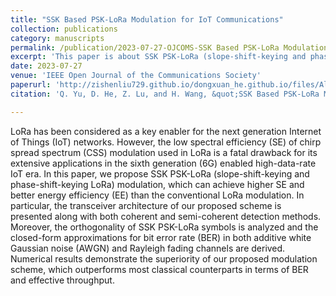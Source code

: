 ```yaml
---
title: "SSK Based PSK-LoRa Modulation for IoT Communications"
collection: publications
category: manuscripts
permalink: /publication/2023-07-27-OJCOMS-SSK Based PSK-LoRa Modulation for IoT Communications-number-13
excerpt: 'This paper is about SSK PSK-LoRa (slope-shift-keying and phase-shift-keying LoRa) modulation, which can achieve higher SE and better energy efficiency (EE) than the conventional LoRa modulation.'
date: 2023-07-27
venue: 'IEEE Open Journal of the Communications Society'
paperurl: 'http://zishenliu729.github.io/dongxuan_he.github.io/files/Alternating_Optimization_Based_Hybrid_Transceiver_Designs_for_Wideband_Millimeter-Wave_Massive_Multiuser_MIMO-OFDM_Systems.pdf'
citation: 'Q. Yu, D. He, Z. Lu, and H. Wang, &quot;SSK Based PSK-LoRa Modulation for IoT Communications,&quot; <i>IEEE Open J. Commun. Soc.</i>, vol. 4, pp. 1487–1498, Jul. 2023.'

---
```


LoRa has been considered as a key enabler for the next generation Internet of Things (IoT) networks. However, the low spectral efficiency (SE) of chirp spread spectrum (CSS) modulation used in LoRa is a fatal drawback for its extensive applications in the sixth generation (6G) enabled high-data-rate IoT era. In this paper, we propose SSK PSK-LoRa (slope-shift-keying and phase-shift-keying LoRa) modulation, which can achieve higher SE and better energy efficiency (EE) than the conventional LoRa modulation. In particular, the transceiver architecture of our proposed scheme is presented along with both coherent and semi-coherent detection methods. Moreover, the orthogonality of SSK PSK-LoRa symbols is analyzed and the closed-form approximations for bit error rate (BER) in both additive white Gaussian noise (AWGN) and Rayleigh fading channels are derived. Numerical results demonstrate the superiority of our proposed modulation scheme, which outperforms most classical counterparts in terms of BER and effective throughput.